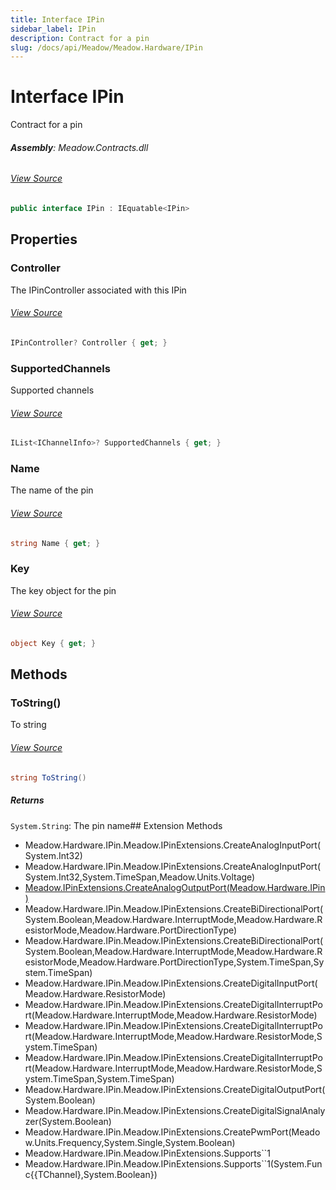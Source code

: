 ```yaml
---
title: Interface IPin
sidebar_label: IPin
description: Contract for a pin
slug: /docs/api/Meadow/Meadow.Hardware/IPin
---
```

# Interface IPin
Contract for a pin

###### **Assembly**: Meadow.Contracts.dll
###### [View Source](https://github.com/WildernessLabs/Meadow.Contracts.git/blob/develop/Source/Meadow.Contracts/Hardware/Contracts/IPin.cs#L9)
```csharp title="Declaration"
public interface IPin : IEquatable<IPin>
```
## Properties
### Controller
The IPinController associated with this IPin
###### [View Source](https://github.com/WildernessLabs/Meadow.Contracts.git/blob/develop/Source/Meadow.Contracts/Hardware/Contracts/IPin.cs#L14)
```csharp title="Declaration"
IPinController? Controller { get; }
```
### SupportedChannels
Supported channels
###### [View Source](https://github.com/WildernessLabs/Meadow.Contracts.git/blob/develop/Source/Meadow.Contracts/Hardware/Contracts/IPin.cs#L19)
```csharp title="Declaration"
IList<IChannelInfo>? SupportedChannels { get; }
```
### Name
The name of the pin
###### [View Source](https://github.com/WildernessLabs/Meadow.Contracts.git/blob/develop/Source/Meadow.Contracts/Hardware/Contracts/IPin.cs#L24)
```csharp title="Declaration"
string Name { get; }
```
### Key
The key object for the pin
###### [View Source](https://github.com/WildernessLabs/Meadow.Contracts.git/blob/develop/Source/Meadow.Contracts/Hardware/Contracts/IPin.cs#L29)
```csharp title="Declaration"
object Key { get; }
```
## Methods
### ToString()
To string
###### [View Source](https://github.com/WildernessLabs/Meadow.Contracts.git/blob/develop/Source/Meadow.Contracts/Hardware/Contracts/IPin.cs#L35)
```csharp title="Declaration"
string ToString()
```

##### Returns

`System.String`: The pin name## Extension Methods
* Meadow.Hardware.IPin.Meadow.IPinExtensions.CreateAnalogInputPort(System.Int32)
* Meadow.Hardware.IPin.Meadow.IPinExtensions.CreateAnalogInputPort(System.Int32,System.TimeSpan,Meadow.Units.Voltage)
* [Meadow.IPinExtensions.CreateAnalogOutputPort(Meadow.Hardware.IPin)](../Meadow/IPinExtensions#createanalogoutputportipin)
* Meadow.Hardware.IPin.Meadow.IPinExtensions.CreateBiDirectionalPort(System.Boolean,Meadow.Hardware.InterruptMode,Meadow.Hardware.ResistorMode,Meadow.Hardware.PortDirectionType)
* Meadow.Hardware.IPin.Meadow.IPinExtensions.CreateBiDirectionalPort(System.Boolean,Meadow.Hardware.InterruptMode,Meadow.Hardware.ResistorMode,Meadow.Hardware.PortDirectionType,System.TimeSpan,System.TimeSpan)
* Meadow.Hardware.IPin.Meadow.IPinExtensions.CreateDigitalInputPort(Meadow.Hardware.ResistorMode)
* Meadow.Hardware.IPin.Meadow.IPinExtensions.CreateDigitalInterruptPort(Meadow.Hardware.InterruptMode,Meadow.Hardware.ResistorMode)
* Meadow.Hardware.IPin.Meadow.IPinExtensions.CreateDigitalInterruptPort(Meadow.Hardware.InterruptMode,Meadow.Hardware.ResistorMode,System.TimeSpan)
* Meadow.Hardware.IPin.Meadow.IPinExtensions.CreateDigitalInterruptPort(Meadow.Hardware.InterruptMode,Meadow.Hardware.ResistorMode,System.TimeSpan,System.TimeSpan)
* Meadow.Hardware.IPin.Meadow.IPinExtensions.CreateDigitalOutputPort(System.Boolean)
* Meadow.Hardware.IPin.Meadow.IPinExtensions.CreateDigitalSignalAnalyzer(System.Boolean)
* Meadow.Hardware.IPin.Meadow.IPinExtensions.CreatePwmPort(Meadow.Units.Frequency,System.Single,System.Boolean)
* Meadow.Hardware.IPin.Meadow.IPinExtensions.Supports``1
* Meadow.Hardware.IPin.Meadow.IPinExtensions.Supports``1(System.Func&#123;&#123;TChannel&#125;,System.Boolean&#125;)

